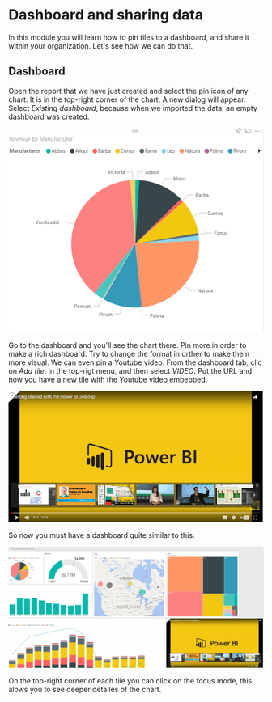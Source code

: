 # Dashboard and sharing data
In this module you will learn how to pin tiles to a dashboard, and share it within your organization. Let's see how we can do that.

## Dashboard
Open the report that we have just created and select the pin icon of any chart. It is in the top-right corner of the chart. A new dialog will appear. Select *Existing dashboard*, because when we imported the data, an empty dashboard was created. 

![](/Module%203%20-%20Dashboard%20and%20sharing%20data/Images/1.PNG)


Go to the dashboard and you'll see the chart there. Pin more in order to make a rich dashboard. Try to change the format in orther to make them more visual. We can even pin a Youtube video. From the dashboard tab, clic on *Add tile*, in the top-rigt menu, and then select *VIDEO*. Put the URL and now you have a new tile with the Youtube video embebbed.

![](/Module%203%20-%20Dashboard%20and%20sharing%20data/Images/2.PNG)

So now you must have a dashboard quite similar to this:

![](/Module%203%20-%20Dashboard%20and%20sharing%20data/Images/3.PNG)

On the top-right corner of each tile you can click on the focus mode, this alows you to see deeper detailes of the chart.
